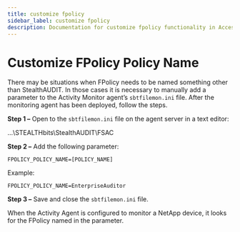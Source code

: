 ```yaml
---
title: customize fpolicy
sidebar_label: customize fpolicy
description: Documentation for customize fpolicy functionality in Access Analyzer including configuration and usage information.
---
```


# Customize FPolicy Policy Name

There may be situations when FPolicy needs to be named something other than StealthAUDIT. In those
cases it is necessary to manually add a parameter to the Activity Monitor agent’s `sbtfilemon.ini`
file. After the monitoring agent has been deployed, follow the steps.

**Step 1 –** Open to the `sbtfilemon.ini` file on the agent server in a text editor:

…\STEALTHbits\StealthAUDIT\FSAC

**Step 2 –** Add the following parameter:

```
FPOLICY_POLICY_NAME=[POLICY_NAME]
```

Example:

```
FPOLICY_POLICY_NAME=EnterpriseAuditor
```

**Step 3 –** Save and close the `sbtfilemon.ini` file.

When the Activity Agent is configured to monitor a NetApp device, it looks for the FPolicy named in
the parameter.
